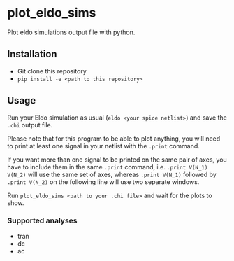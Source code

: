 # plot_eldo_sims
Plot eldo simulations output file with python.

## Installation

- Git clone this repository
- `pip install -e <path to this repository>`

## Usage

Run your Eldo simulation as usual (`eldo <your spice netlist>`) and save the `.chi` output file.

Please note that for this program to be able to plot anything, you will need to print at least one signal in your netlist with the `.print` command.

If you want more than one signal to be printed on the same pair of axes, you have to include them in the same `.print` command, i.e. `.print V(N_1) V(N_2)` will use the same set of axes, whereas `.print V(N_1)` followed by `.print V(N_2)` on the following line will use two separate windows.

Run `plot_eldo_sims <path to your .chi file>` and wait for the plots to show.

### Supported analyses
- tran
- dc
- ac

